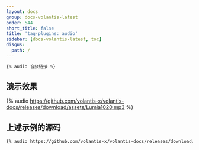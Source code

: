 ```yaml
---
layout: docs
group: docs-volantis-latest
order: 544
short_title: false
title: 'tag-plugins: audio'
sidebar: [docs-volantis-latest, toc]
disqus:
  path: /
---
```



```md 本插件最后更新于 <u>2.4</u> 版本
{% audio 音频链接 %}
```

## 演示效果

{% audio https://github.com/volantis-x/volantis-docs/releases/download/assets/Lumia1020.mp3 %}



## 上述示例的源码

```md example:
{% audio https://github.com/volantis-x/volantis-docs/releases/download/assets/Lumia1020.mp3 %}
```
